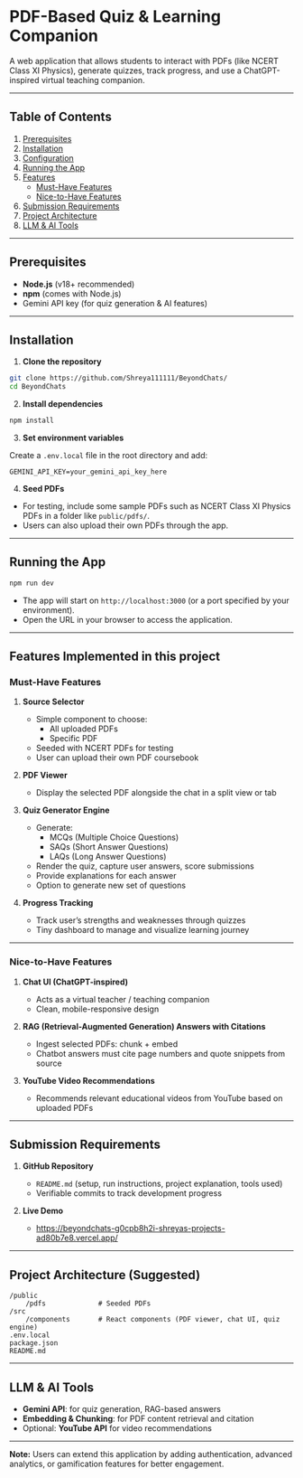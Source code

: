 # PDF-Based Quiz & Learning Companion

A web application that allows students to interact with PDFs (like NCERT Class XI Physics), generate quizzes, track progress, and use a ChatGPT-inspired virtual teaching companion.

---

## Table of Contents

1. [Prerequisites](#prerequisites)  
2. [Installation](#installation)  
3. [Configuration](#configuration)  
4. [Running the App](#running-the-app)  
5. [Features](#features)  
   - [Must-Have Features](#must-have-features)  
   - [Nice-to-Have Features](#nice-to-have-features)  
6. [Submission Requirements](#submission-requirements)  
7. [Project Architecture](#project-architecture)  
8. [LLM & AI Tools](#llm--ai-tools)  

---

## Prerequisites

- **Node.js** (v18+ recommended)  
- **npm** (comes with Node.js)  
- Gemini API key (for quiz generation & AI features)  

---

## Installation

1. **Clone the repository**  

```bash
git clone https://github.com/Shreya111111/BeyondChats/
cd BeyondChats
```

2. **Install dependencies**  

```bash
npm install
```

3. **Set environment variables**  

Create a `.env.local` file in the root directory and add:

```env
GEMINI_API_KEY=your_gemini_api_key_here
```

4. **Seed PDFs**  

- For testing, include some sample PDFs such as NCERT Class XI Physics PDFs in a folder like `public/pdfs/`.  
- Users can also upload their own PDFs through the app.

---

## Running the App

```bash
npm run dev
```

- The app will start on `http://localhost:3000` (or a port specified by your environment).  
- Open the URL in your browser to access the application.

---

## Features Implemented in this project
### Must-Have Features

1. **Source Selector**
   - Simple component to choose:
     - All uploaded PDFs
     - Specific PDF
   - Seeded with NCERT PDFs for testing
   - User can upload their own PDF coursebook

2. **PDF Viewer**
   - Display the selected PDF alongside the chat in a split view or tab

3. **Quiz Generator Engine**
   - Generate:
     - MCQs (Multiple Choice Questions)  
     - SAQs (Short Answer Questions)  
     - LAQs (Long Answer Questions)  
   - Render the quiz, capture user answers, score submissions  
   - Provide explanations for each answer  
   - Option to generate new set of questions  

4. **Progress Tracking**
   - Track user’s strengths and weaknesses through quizzes  
   - Tiny dashboard to manage and visualize learning journey  

---

### Nice-to-Have Features

1. **Chat UI (ChatGPT-inspired)**
   - Acts as a virtual teacher / teaching companion  
   - Clean, mobile-responsive design  

2. **RAG (Retrieval-Augmented Generation) Answers with Citations**
   - Ingest selected PDFs: chunk + embed  
   - Chatbot answers must cite page numbers and quote snippets from source  

3. **YouTube Video Recommendations**
   - Recommends relevant educational videos from YouTube based on uploaded PDFs  

---

## Submission Requirements

1. **GitHub Repository**
   - `README.md` (setup, run instructions, project explanation, tools used)  
   - Verifiable commits to track development progress  

2. **Live Demo**
   - https://beyondchats-g0cpb8h2i-shreyas-projects-ad80b7e8.vercel.app/

---

## Project Architecture (Suggested)

```
/public
    /pdfs             # Seeded PDFs
/src
    /components       # React components (PDF viewer, chat UI, quiz engine)
.env.local
package.json
README.md
```

---

## LLM & AI Tools

- **Gemini API**: for quiz generation, RAG-based answers  
- **Embedding & Chunking**: for PDF content retrieval and citation  
- Optional: **YouTube API** for video recommendations  

---

**Note:** Users can extend this application by adding authentication, advanced analytics, or gamification features for better engagement.
